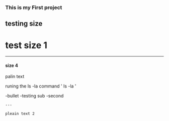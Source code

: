 ### This is my First project 
## testing size
# test size 1

---

#### size 4

palin text


runing the ls -la command
'
ls -la
'

-bullet
	-testing sub
	-second


	---

	pleain text 2



